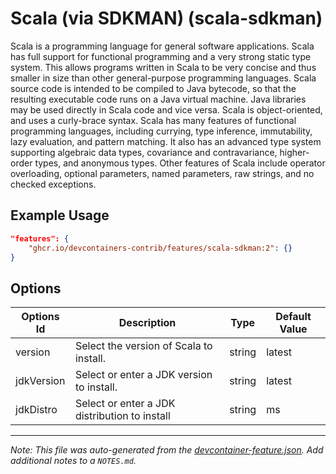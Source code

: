 
# Scala (via SDKMAN) (scala-sdkman)

Scala is a programming language for general software applications. Scala has
full support for functional programming and a very strong static type system.
This allows programs written in Scala to be very concise and thus smaller in
size than other general-purpose programming languages. Scala source code is
intended to be compiled to Java bytecode, so that the resulting executable code
runs on a Java virtual machine. Java libraries may be used directly in Scala
code and vice versa. Scala is object-oriented, and uses a curly-brace syntax.
Scala has many features of functional programming languages, including currying,
type inference, immutability, lazy evaluation, and pattern matching. It also has
an advanced type system supporting algebraic data types, covariance and
contravariance, higher-order types, and anonymous types. Other features of Scala
include operator overloading, optional parameters, named parameters, raw
strings, and no checked exceptions.

## Example Usage

```json
"features": {
    "ghcr.io/devcontainers-contrib/features/scala-sdkman:2": {}
}
```

## Options

| Options Id | Description | Type | Default Value |
|-----|-----|-----|-----|
| version | Select the version of Scala to install. | string | latest |
| jdkVersion | Select or enter a JDK version to install. | string | latest |
| jdkDistro | Select or enter a JDK distribution to install | string | ms |



---

_Note: This file was auto-generated from the [devcontainer-feature.json](https://github.com/devcontainers-contrib/features/blob/main/src/scala-sdkman/devcontainer-feature.json).  Add additional notes to a `NOTES.md`._
